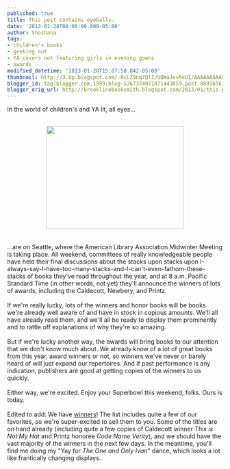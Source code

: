 ```yaml
---
published: true
title: This post contains eyeballs.
date: '2013-01-28T08:00:00.000-05:00'
author: Shoshana
tags:
- children's books
- geeking out
- YA covers not featuring girls in evening gowns
- awards
modified_datetime: '2013-01-28T15:07:58.842-05:00'
thumbnail: http://3.bp.blogspot.com/-0cLZ9nq7QlI/UQWaJevReUI/AAAAAAAAAHE/Ez1EvgSvi_w/s72-c/1.27.13+004.jpg
blogger_id: tag:blogger.com,1999:blog-5767374071871443859.post-8691656147524361285
blogger_orig_url: http://brooklinebooksmith.blogspot.com/2013/01/this-post-contains-eyeballs.html
---
```


In the world of children's and YA lit, all eyes...<br /><br /><div class="separator" style="clear: both; text-align: center;"><a href="http://3.bp.blogspot.com/-0cLZ9nq7QlI/UQWaJevReUI/AAAAAAAAAHE/Ez1EvgSvi_w/s1600/1.27.13+004.jpg" imageanchor="1" style="margin-left: 1em; margin-right: 1em;"><img border="0" height="240" src="http://3.bp.blogspot.com/-0cLZ9nq7QlI/UQWaJevReUI/AAAAAAAAAHE/Ez1EvgSvi_w/s320/1.27.13+004.jpg" width="320" /></a></div><br /><br />...are on Seattle, where the American Library Association Midwinter&nbsp;Meeting is taking place. All weekend, committees of really knowledgeable people have&nbsp;held their final discussions about the stacks upon stacks upon I-always-say-I-have-too-many-stacks-and-I-can't-even-fathom-these-stacks of books they've read throughout the year, and at 8 a.m. Pacific Standard Time (in other words, not yet) they'll announce the winners of lots of awards, including the Caldecott, Newbery, and Printz.<br /><br />If we're really lucky, lots of the winners and honor books will be books we're already well aware of and have in stock in copious amounts. We'll all have already read them, and we'll all be ready to display them prominently and to rattle off explanations of why they're so amazing.<br /><br />But if we're lucky another way, the awards will bring books to our attention that we don't know much about. We already know of a lot of great books from this year, award winners or not, so winners we've never or barely heard of will just expand our repertoires. And if past performance is any indication, publishers are good at getting copies of the winners to us quickly.<br /><br />Either way, we're excited. Enjoy your Superbowl this weekend, folks. Ours is today.<br /><br />Edited to add: We have <a href="http://www.ala.org/news/pr?id=12298">winners</a>! The list includes quite a few of our favorites, so we're super-excited to sell them to you. Some of the titles are on hand already (including quite a few copies of Caldecott winner <em>This is Not My Hat</em> and Printz honoree <em>Code Name Verity</em>), and we should have the vast majority of the winners in the next few days. In the meantime, you'll find me doing my "Yay for <em>The One and Only Ivan</em>" dance, which looks a lot like frantically changing displays.